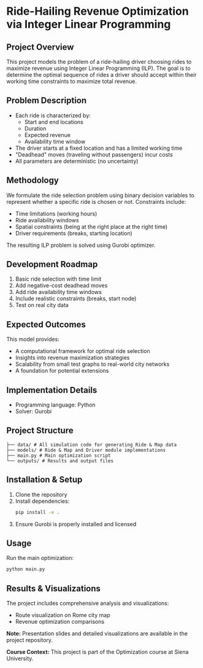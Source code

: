 # Ride-Hailing Revenue Optimization via Integer Linear Programming

## Project Overview
This project models the problem of a ride-hailing driver choosing rides to maximize revenue using Integer Linear Programming (ILP). The goal is to determine the optimal sequence of rides a driver should accept within their working time constraints to maximize total revenue.


## Problem Description
- Each ride is characterized by:
  - Start and end locations
  - Duration
  - Expected revenue
  - Availability time window
- The driver starts at a fixed location and has a limited working time
- "Deadhead" moves (traveling without passengers) incur costs
- All parameters are deterministic (no uncertainty)

## Methodology
We formulate the ride selection problem using binary decision variables to represent whether a specific ride is chosen or not. Constraints include:
- Time limitations (working hours)
- Ride availability windows
- Spatial constraints (being at the right place at the right time)
- Driver requirements (breaks, starting location)

The resulting ILP problem is solved using Gurobi optimizer.

## Development Roadmap
1. Basic ride selection with time limit
2. Add negative-cost deadhead moves
3. Add ride availability time windows
4. Include realistic constraints (breaks, start node)
5. Test on real city data

## Expected Outcomes
This model provides:
- A computational framework for optimal ride selection
- Insights into revenue maximization strategies
- Scalability from small test graphs to real-world city networks
- A foundation for potential extensions

## Implementation Details
- Programming language: Python
- Solver: Gurobi


## Project Structure
```
├── data/ # All simulation code for generating Ride & Map data
├── models/ # Ride & Map and Driver module implementations
├── main.py # Main optimization script
└── outputs/ # Results and output files
```

## Installation & Setup
1. Clone the repository
2. Install dependencies:
   ```bash
   pip install -e .
   ```
3. Ensure Gurobi is properly installed and licensed

## Usage
Run the main optimization:
```bash
python main.py
```

## Results & Visualizations
The project includes comprehensive analysis and visualizations:
- Route visualization on Rome city map
- Revenue optimization comparisons

**Note:** Presentation slides and detailed visualizations are available in the project repository.


**Course Context:** This project is part of the Optimization course at Siena University.
